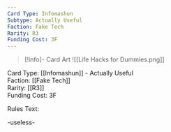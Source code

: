 ```yaml
---
Card Type: Infomashun
Subtype: Actually Useful
Faction: Fake Tech
Rarity: R3
Funding Cost: 3F
---
```

> [!info]- Card Art
> ![[Life Hacks for Dummies.png]]

Card Type: [[Infomashun]] - Actually Useful  
Faction: [[Fake Tech]]  
Rarity: [[R3]]  
Funding Cost: 3F  

Rules Text:  

-useless-